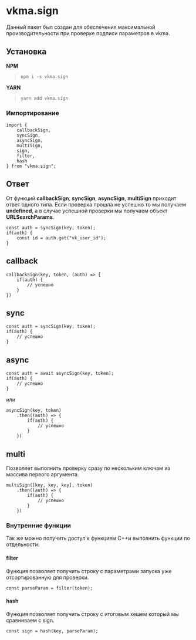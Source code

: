 # vkma.sign
Данный пакет был создан для обеспечения максимальной производительности при проверке подписи параметров в vkma.

## Установка
**NPM** 
>     npm i -s vkma.sign
**YARN**
>     yarn add vkma.sign
### Импортирование

    import {
	    callbackSign, 
	    syncSign, 
	    asyncSign, 
	    multiSign, 
	    sign, 
	    filter, 
	    hash  
	} from "vkma.sign";

## Ответ

От функций **callbackSign**, **syncSign**, **asyncSign**, **multiSign** приходит ответ одного типа.
Если проверка прошла не успешно то мы получаем **undefined**, а в случае успешной проверки мы получаем объект **URLSearchParams**.

    const auth = syncSign(key, token);
	if(auth) {
		const id = auth.get("vk_user_id");
	}
## callback

    callbackSign(key, token, (auth) => {
	    if(auth) {
		    // успешно
	    }
    })

## sync

	const auth = syncSign(key, token);
	if(auth) {
		// успешно
	}
    
## async

    const auth = await asyncSign(key, token);
	if(auth) {
		// успешно
	}
или

    asyncSign(key, token)
	    .then((auth) => {
		    if(auth) {
			    // успешно
		    }
		})
## multi
Позволяет выполнить проверку сразу по нескольким ключам из массива первого аргумента.

    multiSign([key, key, key], token)
	    .then((auth) => {
		    if(auth) {
			    // успешно
		    }
		})

### Внутренние функции
Так же можно получить доступ к функциям C++и выполнить функции по отдельности:

#### filter
Функция позволяет получить строку с параметрами запуска уже отсортированную для проверки.

    const parseParam = filter(token);

#### hash
Функция позволяет получить строку с итоговым хешем который мы сравниваем с sign.

    const sign = hash(key, parseParam);
